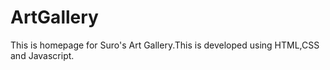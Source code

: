 # ArtGallery
This is homepage for Suro's Art Gallery.This is developed using HTML,CSS and Javascript.
